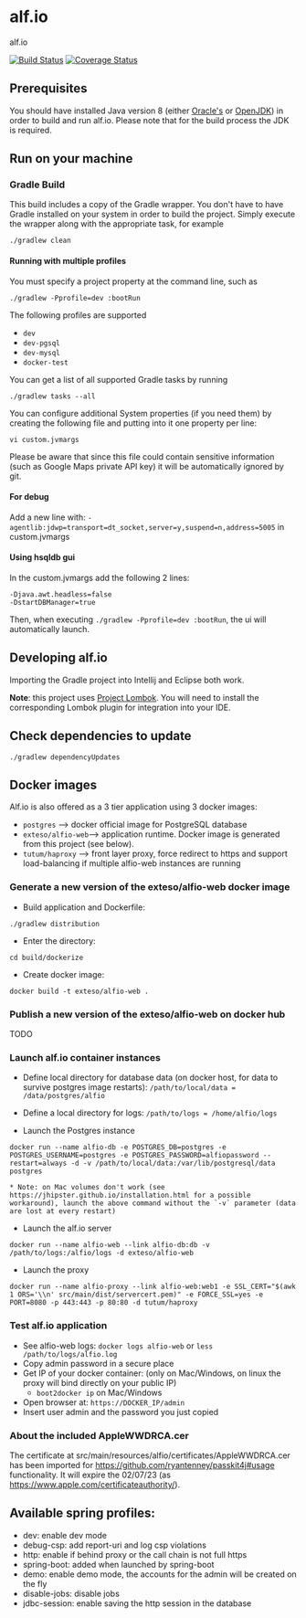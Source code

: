 alf.io
========

alf.io

[![Build Status](http://img.shields.io/travis/alfio-event/alf.io/master.svg)](https://travis-ci.org/alfio-event/alf.io) [![Coverage Status](https://img.shields.io/coveralls/alfio-event/alf.io.svg)](https://coveralls.io/r/alfio-event/alf.io)

## Prerequisites

You should have installed Java version 8 (either [Oracle's](http://www.oracle.com/technetwork/java/javase/downloads/index.html) or [OpenJDK](http://openjdk.java.net/install/)) in order to build and run alf.io. Please note that for the build process the JDK is required.

## Run on your machine

### Gradle Build

This build includes a copy of the Gradle wrapper. You don't have to have Gradle installed on your system in order to build
the project. Simply execute the wrapper along with the appropriate task, for example

```
./gradlew clean
```

#### Running with multiple profiles

You must specify a project property at the command line, such as
```
./gradlew -Pprofile=dev :bootRun
```

The following profiles are supported

 * `dev`
 * `dev-pgsql`
 * `dev-mysql`
 * `docker-test`

You can get a list of all supported Gradle tasks by running
```
./gradlew tasks --all
```

You can configure additional System properties (if you need them) by creating the following file and putting into it one property per line:
```
vi custom.jvmargs
```

Please be aware that since this file could contain sensitive information (such as Google Maps private API key) it will be automatically ignored by git.

#### For debug

Add a new line with: `-agentlib:jdwp=transport=dt_socket,server=y,suspend=n,address=5005` in custom.jvmargs


#### Using hsqldb gui

In the custom.jvmargs add the following 2 lines:

```
-Djava.awt.headless=false
-DstartDBManager=true
```

Then, when executing `./gradlew -Pprofile=dev :bootRun`, the ui will automatically launch.


## Developing alf.io
Importing the Gradle project into Intellij and Eclipse both work.

**Note**: this project uses [Project Lombok](https://projectlombok.org/). You will need to install the corresponding Lombok plugin for integration into your IDE.

## Check dependencies to update

`./gradlew dependencyUpdates`

## Docker images
Alf.io is also offered as a 3 tier application using 3 docker images:

 * `postgres` --> docker official image for PostgreSQL database
 * `exteso/alfio-web`--> application runtime. Docker image is generated from this project (see below).
 * `tutum/haproxy` --> front layer proxy, force redirect to https and support load-balancing if multiple alfio-web instances are running

### Generate a new version of the exteso/alfio-web docker image
 * Build application and Dockerfile:
 ```
 ./gradlew distribution
 ```

 * Enter the directory:
 ```
 cd build/dockerize
 ```

 * Create docker image:
 ```
 docker build -t exteso/alfio-web .
 ```

### Publish a new version of the exteso/alfio-web on docker hub
TODO

### Launch alf.io container instances
 * Define local directory for database data (on docker host, for data to survive postgres image restarts):  `/path/to/local/data = /data/postgres/alfio`

 * Define a local directory for logs: `/path/to/logs = /home/alfio/logs`

 * Launch the Postgres instance
 ```
 docker run --name alfio-db -e POSTGRES_DB=postgres -e POSTGRES_USERNAME=postgres -e POSTGRES_PASSWORD=alfiopassword --restart=always -d -v /path/to/local/data:/var/lib/postgresql/data postgres
 ```
    * Note: on Mac volumes don't work (see https://jhipster.github.io/installation.html for a possible workaround), launch the above command without the `-v` parameter (data are lost at every restart)

 * Launch the alf.io server
 ```
 docker run --name alfio-web --link alfio-db:db -v /path/to/logs:/alfio/logs -d exteso/alfio-web
 ```

 * Launch the proxy
 ```
 docker run --name alfio-proxy --link alfio-web:web1 -e SSL_CERT="$(awk 1 ORS='\\n' src/main/dist/servercert.pem)" -e FORCE_SSL=yes -e PORT=8080 -p 443:443 -p 80:80 -d tutum/haproxy
 ```

### Test alf.io application
 * See alfio-web logs: `docker logs alfio-web` or `less /path/to/logs/alfio.log`
 * Copy admin password in a secure place
 * Get IP of your docker container: (only on Mac/Windows, on linux the proxy will bind directly on your public IP)
    * `boot2docker ip` on Mac/Windows
 * Open browser at: `https://DOCKER_IP/admin`
 * Insert user admin and the password you just copied

### About the included AppleWWDRCA.cer

The certificate at src/main/resources/alfio/certificates/AppleWWDRCA.cer has been imported for https://github.com/ryantenney/passkit4j#usage functionality.
It will expire the 02/07/23 (as https://www.apple.com/certificateauthority/).

## Available spring profiles:

 - dev: enable dev mode
 - debug-csp: add report-uri and log csp violations
 - http: enable if behind proxy or the call chain is not full https
 - spring-boot: added when launched by spring-boot
 - demo: enable demo mode, the accounts for the admin will be created on the fly
 - disable-jobs: disable jobs
 - jdbc-session: enable saving the http session in the database














